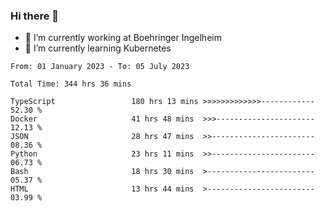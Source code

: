 ### Hi there 👋
- 🔭 I’m currently working at Boehringer Ingelheim
- 🌱 I’m currently learning Kubernetes

 
<!--START_SECTION:waka-->

```text
From: 01 January 2023 - To: 05 July 2023

Total Time: 344 hrs 36 mins

TypeScript                 180 hrs 13 mins >>>>>>>>>>>>>------------   52.30 %
Docker                     41 hrs 48 mins  >>>----------------------   12.13 %
JSON                       28 hrs 47 mins  >>-----------------------   08.36 %
Python                     23 hrs 11 mins  >>-----------------------   06.73 %
Bash                       18 hrs 30 mins  >------------------------   05.37 %
HTML                       13 hrs 44 mins  >------------------------   03.99 %
```

<!--END_SECTION:waka-->

 
